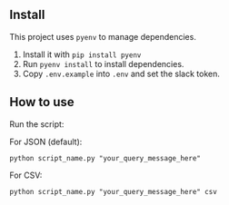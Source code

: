 ## Install

This project uses `pyenv` to manage dependencies.

1. Install it with `pip install pyenv`
2. Run `pyenv install` to install dependencies.
3. Copy `.env.example` into `.env` and set the slack token.

## How to use

Run the script:

For JSON (default):

```
python script_name.py "your_query_message_here"
```

For CSV:

```
python script_name.py "your_query_message_here" csv
```
